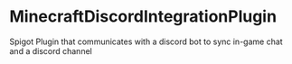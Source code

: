 # MinecraftDiscordIntegrationPlugin
Spigot Plugin that communicates with a discord bot to sync in-game chat and a discord channel
